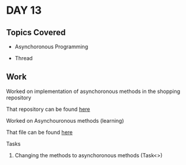 # DAY 13

## Topics Covered

* Asynchoronous Programming

* Thread


## Work

Worked on implementation of asynchoronous methods in the shopping repository 

That repository can be found [here](https://github.com/RajKousik/GenSparkTraining/tree/master/Day11/ShoppingApplicationSolution)

Worked on Asynchouronous methods (learning) 

That file can be found [here](https://github.com/RajKousik/GenSparkTraining/blob/master/Day11/ShoppingApplicationSolution/ShoppingApplication/Async.cs)

Tasks 

1. Changing the methods to asynchoronous methods (Task<>)
